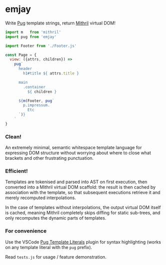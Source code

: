 # emjay

Write [Pug](https://pugjs.org/) template strings, return [Mithril](https://mithril.js.org/) virtual DOM!

```js
import m   from 'mithril'
import pug from 'emjay'

import Footer from './Footer.js'

const Page = {
  view: ({attrs, children}) =>
    pug`
      header
        h1#title ${ attrs.title }

      main
        .container
          ${ children }

      ${m(Footer, pug`
        p.impressum.
          Etc
      `)}
    `
}
```

### Clean!

An extremely minimal, semantic whitespace template language for expressing DOM structure without worrying about where to close what brackets and other frustrating punctuation.

### Efficient!

Templates are tokenised and parsed into AST on first execution, then converted into a Mithril virtual DOM scaffold: the result is then cached by association with the template, so that subsequent executions retrieve it and merely recomputed interpolations.

In the case of templates without interpolations, the output virtual DOM itself is cached, meaning Mithril completely skips diffing for static sub-trees, and only recomputes the dynamic parts of templates.

### For convenience

Use the VSCode [Pug Template Literals](https://marketplace.visualstudio.com/items?itemName=zokugun.vscode-pug-template-literal) plugin for syntax highlighting (works on any template literal with the `pug` prefix).

Read `tests.js` for usage / feature demonstration.
